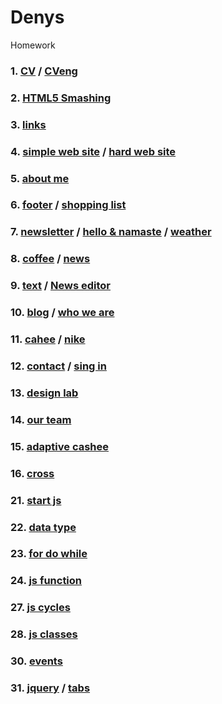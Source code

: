 # Denys
Homework

### 1. [CV](https://straus94.github.io/cv-beetroot/) / [CVeng](https://straus94.github.io/cv-beetroot/indexEng.html)  
### 2. [HTML5 Smashing](https://straus94.github.io/home-task/)  
### 3. [links](https://straus94.github.io/list-and-link/)  
### 4. [simple web site](https://straus94.github.io/hometask-4-simple/) / [hard web site](https://straus94.github.io/home-task-4-hard/)  
### 5. [about me](https://straus94.github.io/home-5-about-me/)  
### 6. [footer](https://straus94.github.io/home-5-footer/) / [shopping list](https://straus94.github.io/home-6-shopping-list/)
### 7. [newsletter](https://straus94.github.io/class-7-newsletter/) / [hello & namaste](https://straus94.github.io/home-7-hello-hamaste/) / [weather](https://straus94.github.io/home-7-weather/)
### 8. [coffee](https://straus94.github.io/home-8-coffee/) / [news](https://straus94.github.io/home-8-news/)
### 9. [text](https://straus94.github.io/home-9-text/) / [News editor](https://straus94.github.io/home-9-news-editor/)
### 10. [blog](https://straus94.github.io/home-10-blog/) / [who we are](https://straus94.github.io/home-10-whoweare/)
### 11. [cahee](https://straus94.github.io/home-11-cahee/) / [nike](https://straus94.github.io/test-repo-nike/)
### 12. [contact](https://straus94.github.io/home-12-contact/) / [sing in](https://straus94.github.io/home-12-sing-in/)
### 13. [design lab](https://straus94.github.io/home-13/)
### 14. [our team](https://straus94.github.io/home-14-our-team/)
### 15. [adaptive cashee](https://straus94.github.io/home-15-adaptive/)
### 16. [cross](https://straus94.github.io/home-cross/)
### 21. [start js](https://straus94.github.io/home-21/)
### 22. [data type](https://straus94.github.io/home-js-22/)
### 23. [for do while](https://straus94.github.io/home-24-js/)
### 24. [js function](https://straus94.github.io/home-25-func/)
### 27. [js cycles](https://straus94.github.io/home-27-cycles/)
### 28. [js classes](https://straus94.github.io/home-28-classes/)
### 30. [events](https://straus94.github.io/home-31/)
### 31. [jquery](https://straus94.github.io/home-32-jquery/) / [tabs](https://straus94.github.io/home-tabs/)
